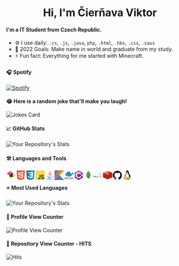 <h1 align="center">Hi, I'm Čierňava Viktor</h1>

#### I'm a IT Student from Czech Republic.
- ⚙️ I use daily: `.cs`, `.js`, `.java`, `php`, `.html`, `.hbs`, `.css`, `.sass` 
- 🥅 2022 Goals: Make name in world and graduate from my study.
- ⚡ Fun fact: Everything for me started with Minecraft.

#### 🎧 Spotify
[![Spotify](https://novatorem-delta-eight.vercel.app/api/spotify)](https://open.spotify.com/user/21ab65suymovpaxvhk4v3rmgq)

#### 😂 Here is a random joke that'll make you laugh!
![Jokes Card](https://readme-jokes.vercel.app/api)

#### 📈 GitHub Stats
![Your Repository's Stats](https://github-readme-stats.vercel.app/api?username=Ciernava-Viktor&show_icons=true)

#### 🛠️ Languages and Tools
<img align="left" alt="JetBrains" width="26px" src="https://raw.githubusercontent.com/devicons/devicon/master/icons/jetbrains/jetbrains-original.svg" />
<img align="left" alt="HTML5" width="26px" src="https://raw.githubusercontent.com/devicons/devicon/master/icons/html5/html5-original.svg" />
<img align="left" alt="CSS3" width="26px" src="https://raw.githubusercontent.com/devicons/devicon/master/icons/css3/css3-original.svg" />
<img align="left" alt="JavaScript" width="26px" src="https://raw.githubusercontent.com/devicons/devicon/master/icons/javascript/javascript-original.svg" />
<img align="left" alt="Java" width="26px" src="https://raw.githubusercontent.com/devicons/devicon/master/icons/java/java-original.svg" />
<img align="left" alt="Kotlin" width="26px" src="https://raw.githubusercontent.com/devicons/devicon/master/icons/kotlin/kotlin-original.svg" />
<img align="left" alt="Docker" width="26px" src="https://raw.githubusercontent.com/devicons/devicon/master/icons/docker/docker-original-wordmark.svg" />
<img align="left" alt="C#" width="26px" src="https://raw.githubusercontent.com/devicons/devicon/master/icons/csharp/csharp-original.svg" />
<img align="left" alt="MongoDB" width="26px" src="https://raw.githubusercontent.com/devicons/devicon/master/icons/mongodb/mongodb-original.svg" />
<img align="left" alt="MySQL" width="26px" src="https://raw.githubusercontent.com/devicons/devicon/master/icons/mysql/mysql-original-wordmark.svg" />
<img align="left" alt="Redis" width="26px" src="https://raw.githubusercontent.com/devicons/devicon/master/icons/redis/redis-original.svg" />
<img align="left" alt="GitHub" width="26px" src="https://raw.githubusercontent.com/devicons/devicon/master/icons/github/github-original.svg" />
<img align="left" alt="Linux" width="26px" src="https://raw.githubusercontent.com/devicons/devicon/master/icons/linux/linux-original.svg" /><br />

#### ⭐ Most Used Languages
![Your Repository's Stats](https://github-readme-stats.vercel.app/api/top-langs/?username=Ciernava-Viktor&theme=blue-green)

#### 👀 Profile View Counter
![Profile View Counter](https://komarev.com/ghpvc/?username=Ciernava-Viktor)

#### 👀 Repository View Counter - HITS
![Hits](https://hitcounter.pythonanywhere.com/count/tag.svg?url=https://github.com/Ciernava-Viktor/)
